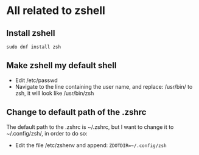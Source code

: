 # All related to zshell
## Install zshell
`sudo dnf install zsh`

## Make zshell my default shell
- Edit /etc/passwd
- Navigate to the line containing the user name, and replace: /usr/bin/<bash> to zsh, it will look like /usr/bin/zsh

## Change to default path of the .zshrc
The default path to the .zshrc is ~/.zshrc, but I want to change it to ~/.config/zsh/, in order to do so:
- Edit the file /etc/zshenv and append:
`ZDOTDIR=~/.config/zsh`
